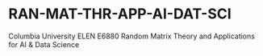 # RAN-MAT-THR-APP-AI-DAT-SCI
Columbia University ELEN E6880 Random Matrix Theory and Applications for AI & Data Science
